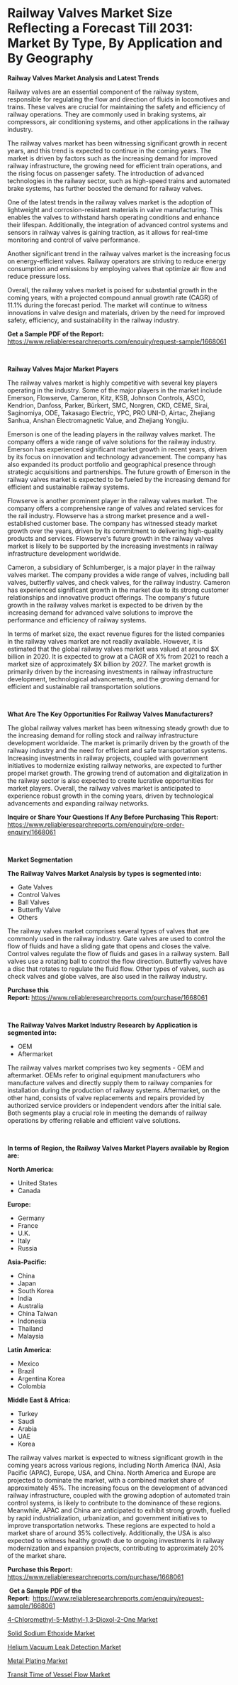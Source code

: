 <p><h1>Railway Valves Market Size Reflecting a Forecast Till 2031: Market By Type, By Application and By Geography</h1></p><p><strong>Railway Valves Market Analysis and Latest Trends</strong></p>
<p><p>Railway valves are an essential component of the railway system, responsible for regulating the flow and direction of fluids in locomotives and trains. These valves are crucial for maintaining the safety and efficiency of railway operations. They are commonly used in braking systems, air compressors, air conditioning systems, and other applications in the railway industry.</p><p>The railway valves market has been witnessing significant growth in recent years, and this trend is expected to continue in the coming years. The market is driven by factors such as the increasing demand for improved railway infrastructure, the growing need for efficient train operations, and the rising focus on passenger safety. The introduction of advanced technologies in the railway sector, such as high-speed trains and automated brake systems, has further boosted the demand for railway valves.</p><p>One of the latest trends in the railway valves market is the adoption of lightweight and corrosion-resistant materials in valve manufacturing. This enables the valves to withstand harsh operating conditions and enhance their lifespan. Additionally, the integration of advanced control systems and sensors in railway valves is gaining traction, as it allows for real-time monitoring and control of valve performance.</p><p>Another significant trend in the railway valves market is the increasing focus on energy-efficient valves. Railway operators are striving to reduce energy consumption and emissions by employing valves that optimize air flow and reduce pressure loss.</p><p>Overall, the railway valves market is poised for substantial growth in the coming years, with a projected compound annual growth rate (CAGR) of 11.1% during the forecast period. The market will continue to witness innovations in valve design and materials, driven by the need for improved safety, efficiency, and sustainability in the railway industry.</p></p>
<p><strong>Get a Sample PDF of the Report:&nbsp;</strong> <a href="https://www.reliableresearchreports.com/enquiry/request-sample/1668061">https://www.reliableresearchreports.com/enquiry/request-sample/1668061</a></p>
<p>&nbsp;</p>
<p><strong>Railway Valves Major Market Players</strong></p>
<p><p>The railway valves market is highly competitive with several key players operating in the industry. Some of the major players in the market include Emerson, Flowserve, Cameron, Kitz, KSB, Johnson Controls, ASCO, Kendrion, Danfoss, Parker, Bürkert, SMC, Norgren, CKD, CEME, Sirai, Saginomiya, ODE, Takasago Electric, YPC, PRO UNI-D, Airtac, Zhejiang Sanhua, Anshan Electromagnetic Value, and Zhejiang Yongjiu. </p><p>Emerson is one of the leading players in the railway valves market. The company offers a wide range of valve solutions for the railway industry. Emerson has experienced significant market growth in recent years, driven by its focus on innovation and technology advancement. The company has also expanded its product portfolio and geographical presence through strategic acquisitions and partnerships. The future growth of Emerson in the railway valves market is expected to be fueled by the increasing demand for efficient and sustainable railway systems.</p><p>Flowserve is another prominent player in the railway valves market. The company offers a comprehensive range of valves and related services for the rail industry. Flowserve has a strong market presence and a well-established customer base. The company has witnessed steady market growth over the years, driven by its commitment to delivering high-quality products and services. Flowserve's future growth in the railway valves market is likely to be supported by the increasing investments in railway infrastructure development worldwide.</p><p>Cameron, a subsidiary of Schlumberger, is a major player in the railway valves market. The company provides a wide range of valves, including ball valves, butterfly valves, and check valves, for the railway industry. Cameron has experienced significant growth in the market due to its strong customer relationships and innovative product offerings. The company's future growth in the railway valves market is expected to be driven by the increasing demand for advanced valve solutions to improve the performance and efficiency of railway systems.</p><p>In terms of market size, the exact revenue figures for the listed companies in the railway valves market are not readily available. However, it is estimated that the global railway valves market was valued at around $X billion in 2020. It is expected to grow at a CAGR of X% from 2021 to reach a market size of approximately $X billion by 2027. The market growth is primarily driven by the increasing investments in railway infrastructure development, technological advancements, and the growing demand for efficient and sustainable rail transportation solutions.</p></p>
<p>&nbsp;</p>
<p><strong>What Are The Key Opportunities For Railway Valves Manufacturers?</strong></p>
<p><p>The global railway valves market has been witnessing steady growth due to the increasing demand for rolling stock and railway infrastructure development worldwide. The market is primarily driven by the growth of the railway industry and the need for efficient and safe transportation systems. Increasing investments in railway projects, coupled with government initiatives to modernize existing railway networks, are expected to further propel market growth. The growing trend of automation and digitalization in the railway sector is also expected to create lucrative opportunities for market players. Overall, the railway valves market is anticipated to experience robust growth in the coming years, driven by technological advancements and expanding railway networks.</p></p>
<p><strong>Inquire or Share Your Questions If Any Before Purchasing This Report:</strong> <a href="https://www.reliableresearchreports.com/enquiry/pre-order-enquiry/1668061">https://www.reliableresearchreports.com/enquiry/pre-order-enquiry/1668061</a></p>
<p>&nbsp;</p>
<p><strong>Market Segmentation</strong></p>
<p><strong>The Railway Valves Market Analysis by types is segmented into:</strong></p>
<p><ul><li>Gate Valves</li><li>Control Valves</li><li>Ball Valves</li><li>Butterfly Valve</li><li>Others</li></ul></p>
<p><p>The railway valves market comprises several types of valves that are commonly used in the railway industry. Gate valves are used to control the flow of fluids and have a sliding gate that opens and closes the valve. Control valves regulate the flow of fluids and gases in a railway system. Ball valves use a rotating ball to control the flow direction. Butterfly valves have a disc that rotates to regulate the fluid flow. Other types of valves, such as check valves and globe valves, are also used in the railway industry.</p></p>
<p><strong>Purchase this Report:&nbsp;</strong><a href="https://www.reliableresearchreports.com/purchase/1668061">https://www.reliableresearchreports.com/purchase/1668061</a></p>
<p>&nbsp;</p>
<p><strong>The Railway Valves Market Industry Research by Application is segmented into:</strong></p>
<p><ul><li>OEM</li><li>Aftermarket</li></ul></p>
<p><p>The railway valves market comprises two key segments - OEM and aftermarket. OEMs refer to original equipment manufacturers who manufacture valves and directly supply them to railway companies for installation during the production of railway systems. Aftermarket, on the other hand, consists of valve replacements and repairs provided by authorized service providers or independent vendors after the initial sale. Both segments play a crucial role in meeting the demands of railway operations by offering reliable and efficient valve solutions.</p></p>
<p>&nbsp;</p>
<p><strong>In terms of Region, the Railway Valves Market Players available by Region are:</strong></p>
<p>
    <p> <strong> North America: </strong>
        <ul>
            <li>United States</li>
            <li>Canada</li>
        </ul>
        </p> 
    <p> <strong> Europe: </strong>
        <ul>
            <li>Germany</li>
            <li>France</li>
            <li>U.K.</li>
            <li>Italy</li>
            <li>Russia</li>
        </ul>
        </p> 
    <p> <strong> Asia-Pacific: </strong>
        <ul>
            <li>China</li>
            <li>Japan</li>
            <li>South Korea</li>
            <li>India</li>
            <li>Australia</li>
            <li>China Taiwan</li>
            <li>Indonesia</li>
            <li>Thailand</li>
            <li>Malaysia</li>
        </ul>
        </p> 
    <p> <strong> Latin America: </strong>
        <ul>
            <li>Mexico</li>
            <li>Brazil</li>
            <li>Argentina Korea</li>
            <li>Colombia</li>
        </ul>
        </p> 
    <p> <strong> Middle East & Africa: </strong>
        <ul>
            <li>Turkey</li>
            <li>Saudi</li>
            <li>Arabia</li>
            <li>UAE</li>
            <li>Korea</li>
        </ul>
    </p>
    </p>
<p><p>The railway valves market is expected to witness significant growth in the coming years across various regions, including North America (NA), Asia Pacific (APAC), Europe, USA, and China. North America and Europe are projected to dominate the market, with a combined market share of approximately 45%. The increasing focus on the development of advanced railway infrastructure, coupled with the growing adoption of automated train control systems, is likely to contribute to the dominance of these regions. Meanwhile, APAC and China are anticipated to exhibit strong growth, fuelled by rapid industrialization, urbanization, and government initiatives to improve transportation networks. These regions are expected to hold a market share of around 35% collectively. Additionally, the USA is also expected to witness healthy growth due to ongoing investments in railway modernization and expansion projects, contributing to approximately 20% of the market share.</p></p>
<p><strong>Purchase this Report: </strong><a href="https://www.reliableresearchreports.com/purchase/1668061">https://www.reliableresearchreports.com/purchase/1668061</a></p>
<p>&nbsp;<strong>Get a Sample PDF of the Report:&nbsp;&nbsp;</strong><a href="https://www.reliableresearchreports.com/enquiry/request-sample/1668061">https://www.reliableresearchreports.com/enquiry/request-sample/1668061</a></p>
<p><strong></strong></p>
<p><p><a href="https://www.linkedin.com/pulse/decoding-4-chloromethyl-5-methyl-13-dioxol-2-one-market-fwldf?trackingId=g5J8X%2BSVQsaVkgz%2FWSBN5g%3D%3D">4-Chloromethyl-5-Methyl-1,3-Dioxol-2-One Market</a></p><p><a href="https://www.linkedin.com/pulse/solid-sodium-ethoxide-market-size-share-amp-trends-analysis-o7bmf?trackingId=P4g4G97%2FTyuEd9XR16TRAQ%3D%3D">Solid Sodium Ethoxide Market</a></p><p><a href="https://github.com/changoleonlaverguenzanoexiste/Market-Research-Report-List-1/blob/main/helium-vacuum-leak-detection-market.md">Helium Vacuum Leak Detection Market</a></p><p><a href="https://medium.com/p/ae804f6c8a12/edit">Metal Plating Market</a></p><p><a href="https://github.com/wwwkeltoum/Market-Research-Report-List-1/blob/main/transit-time-of-vessel-flow-market.md">Transit Time of Vessel Flow Market</a></p></p>